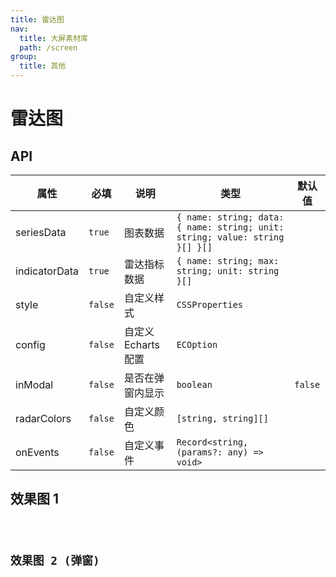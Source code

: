 ```yaml
---
title: 雷达图
nav:
  title: 大屏素材库
  path: /screen
group:
  title: 其他
---
```


# 雷达图

## API

| 属性 | 必填 | 说明 | 类型 | 默认值 |
| --- | --- | --- | --- | --- |
| seriesData | `true` | 图表数据 | `{ name: string; data: { name: string; unit: string; value: string }[] }[]` |  |
| indicatorData | `true` | 雷达指标数据 | `{ name: string; max: string; unit: string }[]` |  |
| style | `false` | 自定义样式 | `CSSProperties` |  |
| config | `false` | 自定义 Echarts 配置 | `ECOption` |  |
| inModal | `false` | 是否在弹窗内显示 | `boolean` | `false` |
| radarColors | `false` | 自定义颜色 | `[string, string][]` |  |
| onEvents | `false` | 自定义事件 | `Record<string, (params?: any) => void>` |  |

## 效果图 1

<code src="../../../example/RadarDemo/demo1.tsx" background="#040727">

## 效果图 2 (弹窗)

<code src="../../../example/RadarDemo/demo2.tsx" background="#040727">
